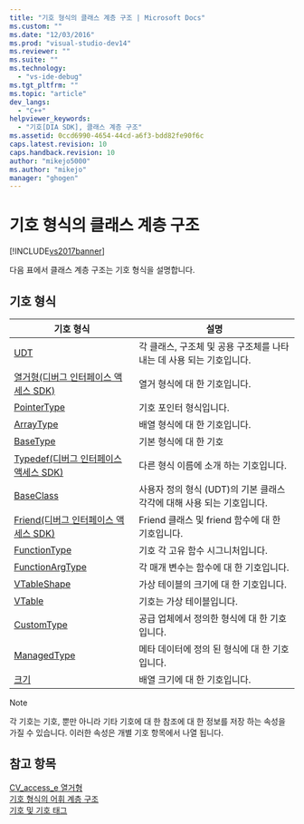 ```yaml
---
title: "기호 형식의 클래스 계층 구조 | Microsoft Docs"
ms.custom: ""
ms.date: "12/03/2016"
ms.prod: "visual-studio-dev14"
ms.reviewer: ""
ms.suite: ""
ms.technology: 
  - "vs-ide-debug"
ms.tgt_pltfrm: ""
ms.topic: "article"
dev_langs: 
  - "C++"
helpviewer_keywords: 
  - "기호[DIA SDK], 클래스 계층 구조"
ms.assetid: 0ccd6990-4654-44cd-a6f3-bdd82fe90f6c
caps.latest.revision: 10
caps.handback.revision: 10
author: "mikejo5000"
ms.author: "mikejo"
manager: "ghogen"
---
```

# 기호 형식의 클래스 계층 구조
[!INCLUDE[vs2017banner](../../code-quality/includes/vs2017banner.md)]

다음 표에서 클래스 계층 구조는 기호 형식을 설명합니다.  
  
## 기호 형식  
  
|기호 형식|설명|  
|-----------|--------|  
|[UDT](../../debugger/debug-interface-access/udt.md)|각 클래스, 구조체 및 공용 구조체를 나타내는 데 사용 되는 기호입니다.|  
|[열거형\(디버그 인터페이스 액세스 SDK\)](../../debugger/debug-interface-access/enum-debug-interface-access-sdk.md)|열거 형식에 대 한 기호입니다.|  
|[PointerType](../../debugger/debug-interface-access/pointertype.md)|기호 포인터 형식입니다.|  
|[ArrayType](../../debugger/debug-interface-access/arraytype.md)|배열 형식에 대 한 기호입니다.|  
|[BaseType](../../debugger/debug-interface-access/basetype.md)|기본 형식에 대 한 기호|  
|[Typedef\(디버그 인터페이스 액세스 SDK\)](../../debugger/debug-interface-access/typedef-debug-interface-access-sdk.md)|다른 형식 이름에 소개 하는 기호입니다.|  
|[BaseClass](../../debugger/debug-interface-access/baseclass.md)|사용자 정의 형식 \(UDT\)의 기본 클래스 각각에 대해 사용 되는 기호입니다.|  
|[Friend\(디버그 인터페이스 액세스 SDK\)](../../debugger/debug-interface-access/friend-debug-interface-access-sdk.md)|Friend 클래스 및 friend 함수에 대 한 기호입니다.|  
|[FunctionType](../../debugger/debug-interface-access/functiontype.md)|기호 각 고유 함수 시그니처입니다.|  
|[FunctionArgType](../../debugger/debug-interface-access/functionargtype.md)|각 매개 변수는 함수에 대 한 기호입니다.|  
|[VTableShape](../../debugger/debug-interface-access/vtableshape.md)|가상 테이블의 크기에 대 한 기호입니다.|  
|[VTable](../../debugger/debug-interface-access/vtable.md)|기호는 가상 테이블입니다.|  
|[CustomType](../../debugger/debug-interface-access/customtype.md)|공급 업체에서 정의한 형식에 대 한 기호입니다.|  
|[ManagedType](../../debugger/debug-interface-access/managedtype.md)|메타 데이터에 정의 된 형식에 대 한 기호입니다.|  
|[크기](../../debugger/debug-interface-access/dimension.md)|배열 크기에 대 한 기호입니다.|  
  
> [!NOTE]
>  각 기호는 기호, 뿐만 아니라 기타 기호에 대 한 참조에 대 한 정보를 저장 하는 속성을 가질 수 있습니다.  이러한 속성은 개별 기호 항목에서 나열 됩니다.  
  
## 참고 항목  
 [CV\_access\_e 열거형](../../debugger/debug-interface-access/cv-access-e.md)   
 [기호 형식의 어휘 계층 구조](../../debugger/debug-interface-access/lexical-hierarchy-of-symbol-types.md)   
 [기호 및 기호 태그](../../debugger/debug-interface-access/symbols-and-symbol-tags.md)